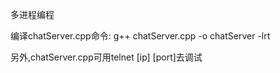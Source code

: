 多进程编程

编译chatServer.cpp命令:
g++ chatServer.cpp -o chatServer -lrt

另外,chatServer.cpp可用telnet [ip] [port]去调试
